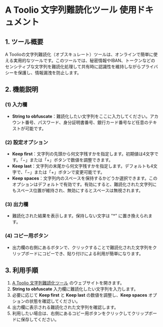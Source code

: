 # A Toolio 文字列難読化ツール 使用ドキュメント

## 1. ツール概要

A Toolioの文字列難読化（オブスキュレート）ツールは、オンラインで簡単に使える実用的なツールです。このツールでは、秘密情報やIBAN、トークンなどのセンシティブな文字列を難読化処理して共有時に認識性を維持しながらプライバシーを保護し、情報漏洩を防止します。

## 2. 機能説明

### (1) **入力欄**

* **String to obfuscate**：難読化したい文字列をここに入力してください。アカウント番号、パスワード、身分証明書番号、銀行カード番号など任意のテキストが可能です。

### (2) **設定オプション**

* **Keep first**：文字列の先頭から何文字残すかを指定します。初期値は4文字です。「−」または「+」ボタンで数値を調整できます。
* **Keep last**：文字列の末尾から何文字残すかを指定します。デフォルトも4文字で、「−」または「+」ボタンで変更可能です。
* **Keep spaces**：文字列内のスペースを保持するかどうか選択できます。このオプションはデフォルトで有効です。有効にすると、難読化された文字列にもスペース位置が維持され、無効にするとスペースは無視されます。

### (3) **出力欄**

* 難読化された結果を表示します。保持しない文字は "*" に置き換えられます。

### (4) **コピー用ボタン**

* 出力欄の右側にあるボタンで、クリックすることで難読化された文字列をクリップボードにコピーでき、貼り付けによる利用が簡単になります。

## 3. 利用手順

1. [A Toolio 文字列難読化ツール](https://atoolio.com/string-obfuscator) のウェブサイトを開きます。
2. **String to obfuscate** 入力欄に難読化したい文字列を入力します。
3. 必要に応じて **Keep first** と **Keep last** の数値を調整し、**Keep spaces** オプションの状態を確認してください。
4. 出力欄に表示される難読化された文字列を確認します。
5. 利用したい場合は、右側にあるコピー用ボタンをクリックしてクリップボードに保存してください。